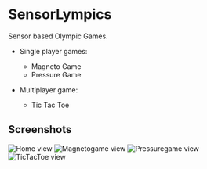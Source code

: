 # SensorLympics

Sensor based Olympic Games. 
  - Single player games:
    - Magneto Game
    - Pressure Game

  - Multiplayer game:
    - Tic Tac Toe


## Screenshots
![Home view]()
![Magnetogame view]()
![Pressuregame view]()
![TicTacToe view]()
